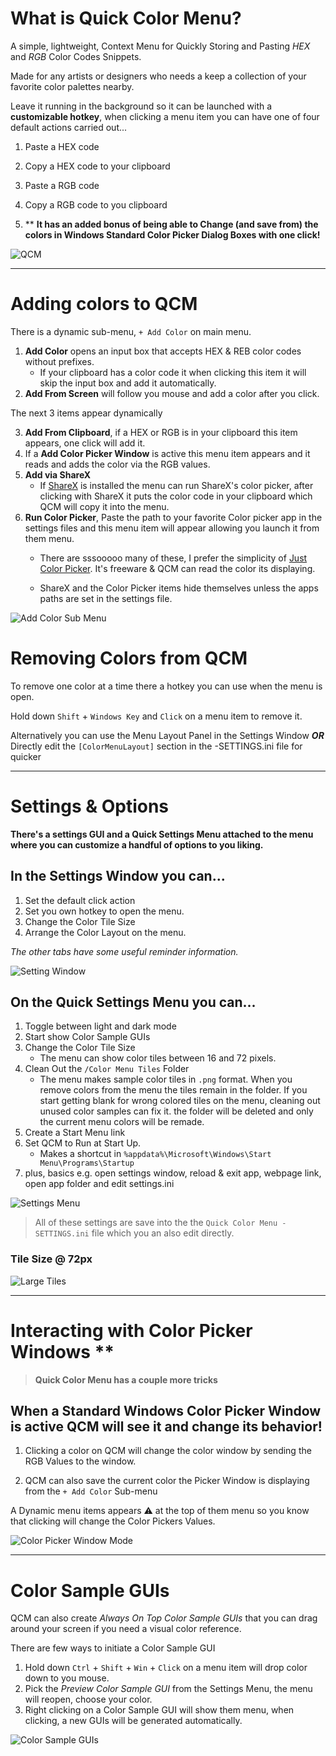 # What is Quick Color Menu?

A simple, lightweight, Context Menu for Quickly Storing and Pasting *HEX* and *RGB* Color Codes Snippets.

Made for any artists or designers who needs a keep a collection of your favorite color palettes nearby.

Leave it running in the background so it can be launched with a **customizable hotkey**, when clicking a menu item you can have one of four default actions carried out...

1. Paste a HEX code

2. Copy a HEX code to your clipboard

3. Paste a RGB code

4. Copy a RGB code to you clipboard

5. ** **It has an added bonus of being able to Change (and save from) the colors in Windows Standard Color Picker Dialog Boxes with one click!** 

![QCM](ss/qcm.png)

***

# Adding colors to QCM

There is a dynamic sub-menu, `+ Add Color` on main menu.
1. **Add Color** opens an input box that accepts HEX & REB color codes without prefixes.
    - If your clipboard has a color code it when clicking this item it will skip the input box and add it automatically.
2. **Add From Screen** will follow you mouse and add a color after you click.

The next 3 items appear dynamically 

3. **Add From Clipboard**, if a HEX or RGB is in your clipboard this item appears, one click will add it.
3. If a **Add Color Picker Window** is active this menu item appears and it reads and adds the color via the RGB values.
4. **Add via ShareX**
    - If [ShareX](https://getsharex.com) is installed the menu can run ShareX's color picker, after clicking with ShareX it puts the color code in your clipboard which QCM will copy it into the menu.
5. **Run Color Picker**, Paste the path to your favorite Color picker app in the settings files and this menu item will appear allowing you launch it from them menu.
	- There are sssooooo many of these, I prefer the simplicity of [Just Color Picker](https://annystudio.com/software/colorpicker/). It's  freeware & QCM can read the color its displaying.

    - ShareX and the Color Picker items hide themselves unless the apps paths are set in the settings file.

![Add Color Sub Menu](ss/qcm-add.png)
# Removing Colors from QCM

To remove one color at a time there a hotkey you can use when the menu is open.

Hold down `Shift` + `Windows Key` and `Click` on a menu item to remove it.

Alternatively you can use the Menu Layout Panel in the  Settings Window ***OR*** Directly edit the `[ColorMenuLayout]` section in the -SETTINGS.ini file for quicker 

***

# Settings & Options

**There's a settings GUI and a Quick Settings Menu attached to the menu where you can customize a handful of options to you liking.**

## In the Settings Window you can...

1. Set the default click action
2. Set you own hotkey to open the menu.
3. Change the Color Tile Size
4. Arrange the Color Layout on the menu.

*The other tabs have some useful reminder information.*

![Setting Window](ss/qcm-settingswindow.png)

## On the Quick Settings Menu you can... 

1. Toggle between light and dark mode
2. Start show Color Sample GUIs
3. Change the Color Tile Size 
    - The menu can show color tiles between 16 and 72 pixels.
4. Clean Out the `/Color Menu Tiles` Folder
    - The menu makes sample color tiles in `.png` format.  When you remove colors from the menu the tiles remain in the folder. If you start getting blank for wrong colored tiles on the menu, cleaning out unused color samples can fix it. the folder will be deleted and only the current menu colors will be remade.
5. Create a Start Menu link
6. Set QCM to Run at Start Up.
    - Makes a shortcut in `%appdata%\Microsoft\Windows\Start Menu\Programs\Startup`
7. plus, basics e.g. open settings window, reload & exit app, webpage link, open app folder and edit settings.ini

![Settings Menu](ss/qcm-settingsmenu.png)

> All of these settings are save into the the `Quick Color Menu -SETTINGS.ini` file which you an also edit directly.

### Tile Size @ 72px

![Large Tiles](ss/qcm-bigtiles.png)

***

# Interacting with Color Picker Windows **

> **Quick Color Menu has a couple more tricks**

## **When a Standard Windows Color Picker Window is active QCM will see it and change its behavior!**


1. Clicking a color on QCM will change the color window by sending the RGB Values to the window.

1. QCM can also save the current color the Picker Window is displaying from the `+ Add Color` Sub-menu

A Dynamic menu items appears ⚠️ at the top of them menu so you know that clicking will change the Color Pickers Values.

![Color Picker Window Mode](ss/qcm-colorpicker.png)

***

# Color Sample GUIs

QCM can also create *Always On Top Color Sample GUIs* that you can drag around your screen if you need a visual color reference.

There are few ways to initiate a Color Sample GUI

1. Hold down `Ctrl` + `Shift` + `Win` + `Click` on a menu item will drop color down to you mouse.
2. Pick the *Preview Color Sample GUI* from the Settings Menu, the menu will reopen, choose your color.
3. Right clicking on a Color Sample GUI will show them menu, when clicking, a new GUIs will be generated automatically.

![Color Sample GUIs](ss/qcm-colorguis.png)
